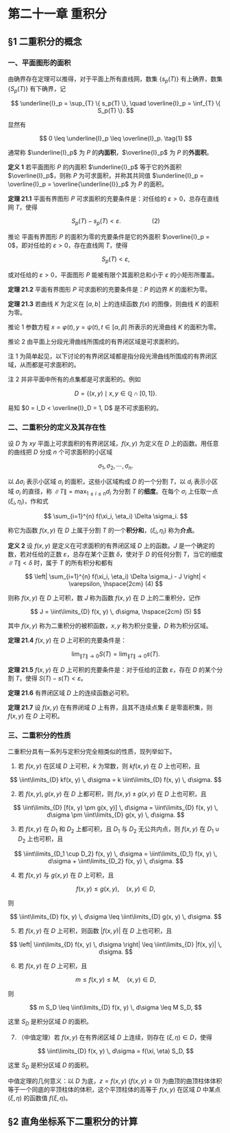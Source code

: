 # 第二十一章 重积分

## §1 二重积分的概念

### 一、平面图形的面积

由确界存在定理可以推得，对于平面上所有直线网，数集 $\{ s_p(T) \}$ 有上确界，数集 $\{ S_p(T) \}$ 有下确界，记

$$
\underline{I}_p = \sup_{T} \{ s_p(T) \}, \quad \overline{I}_p = \inf_{T} \{ S_p(T) \}.
$$

显然有

$$
0 \leq \underline{I}_p \leq \overline{I}_p. \tag{1}
$$

通常称 $\underline{I}_p$ 为 $P$ 的**内面积**，$\overline{I}_p$ 为 $P$ 的**外面积**。

**定义 1** 若平面图形 $P$ 的内面积 $\underline{I}_p$ 等于它的外面积 $\overline{I}_p$，则称 $P$ 为可求面积，并称其共同值 $\underline{I}_p = \overline{I}_p = \overline{\underline{I}}_p$ 为 $P$ 的面积。

**定理 21.1** 平面有界图形 $P$ 可求面积的充要条件是：对任给的 $\varepsilon > 0$，总存在直线网 $T$，使得

$$
S_p(T) - s_p(T) < \varepsilon. \hspace{2cm} (2)
$$

推论 平面有界图形 $P$ 的面积为零的充要条件是它的外面积 $\overline{I}_p = 0$，即对任给的 $\varepsilon > 0$，存在直线网 $T$，使得

$$
S_p(T) < \varepsilon,
$$

或对任给的 $\varepsilon > 0$，平面图形 $P$ 能被有限个其面积总和小于 $\varepsilon$ 的小矩形所覆盖。

**定理 21.2** 平面有界图形 $P$ 可求面积的充要条件是：$P$ 的边界 $K$ 的面积为零。

**定理 21.3** 若曲线 $K$ 为定义在 $[a, b]$ 上的连续函数 $f(x)$ 的图像，则曲线 $K$ 的面积为零。

推论 1 参数方程 $x = \varphi(t), y = \psi(t), t \in [\alpha, \beta]$ 所表示的光滑曲线 $K$ 的面积为零。

推论 2 由平面上分段光滑曲线所围成的有界闭区域是可求面积的。

注 1 为简单起见，以下讨论的有界闭区域都是指分段光滑曲线所围成的有界闭区域，从而都是可求面积的。

注 2 并非平面中所有的点集都是可求面积的。例如

$$
D = \{ (x, y) \mid x, y \in \mathbb{Q} \cap [0, 1] \}.
$$

易知 $0 = I_D < \overline{I}_D = 1, D$ 是不可求面积的。

### 二、二重积分的定义及其存在性

设 $D$ 为 $xy$ 平面上可求面积的有界闭区域，$f(x, y)$ 为定义在 $D$ 上的函数。用任意的曲线把 $D$ 分成 $n$ 个可求面积的小区域

$$
\sigma_1, \sigma_2, \cdots, \sigma_n.
$$

以 $\Delta \sigma_i$ 表示小区域 $\sigma_i$ 的面积，这些小区域构成 $D$ 的一个分割 $T$，以 $d_i$ 表示小区域 $\sigma_i$ 的直径，称 $\|T\| = \max_{1 \leq i \leq n} d_i$ 为分割 $T$ 的**细度**。在每个 $\sigma_i$ 上任取一点 $(\xi_i, \eta_i)$，作和式

$$
\sum_{i=1}^{n} f(\xi_i, \eta_i) \Delta \sigma_i.
$$

称它为函数 $f(x, y)$ 在 $D$ 上属于分割 $T$ 的一个**积分和**，$(\xi_i, \eta_i)$ 称为**介点**。

**定义 2** 设 $f(x, y)$ 是定义在可求面积的有界闭区域 $D$ 上的函数。$J$ 是一个确定的数，若对任给的正数 $\varepsilon$，总存在某个正数 $\delta$，使对于 $D$ 的任何分割 $T$，当它的细度 $\|T\| < \delta$ 时，属于 $T$ 的所有积分和都有

$$
\left| \sum_{i=1}^{n} f(\xi_i, \eta_i) \Delta \sigma_i - J \right| < \varepsilon, \hspace{2cm} (4)
$$

则称 $f(x, y)$ 在 $D$ 上可积，数 $J$ 称为函数 $f(x, y)$ 在 $D$ 上的二重积分，记作

$$
J = \iint\limits_{D} f(x, y) \, d\sigma, \hspace{2cm} (5)
$$

其中 $f(x, y)$ 称为二重积分的被积函数，$x, y$ 称为积分变量，$D$ 称为积分区域。

**定理 21.4** $f(x, y)$ 在 $D$ 上可积的充要条件是：

$$
\lim_{\|T\| \to 0} S(T) = \lim_{\|T\| \to 0} s(T).
$$

**定理 21.5** $f(x, y)$ 在 $D$ 上可积的充要条件是：对于任给的正数 $\varepsilon$，存在 $D$ 的某个分割 $T$，使得 $S(T) - s(T) < \varepsilon$。

**定理 21.6** 有界闭区域 $D$ 上的连续函数必可积。

**定理 21.7** 设 $f(x, y)$ 在有界闭域 $D$ 上有界，且其不连续点集 $E$ 是零面积集，则 $f(x, y)$ 在 $D$ 上可积。

### 三、二重积分的性质


二重积分具有一系列与定积分完全相类似的性质，现列举如下。

1. 若 $f(x, y)$ 在区域 $D$ 上可积，$k$ 为常数，则 $kf(x, y)$ 在 $D$ 上也可积，且

$$
\iint\limits_{D} kf(x, y) \, d\sigma = k \iint\limits_{D} f(x, y) \, d\sigma.
$$

2. 若 $f(x, y), g(x, y)$ 在 $D$ 上都可积，则 $f(x, y) \pm g(x, y)$ 在 $D$ 上也可积，且

$$
\iint\limits_{D} [f(x, y) \pm g(x, y)] \, d\sigma = \iint\limits_{D} f(x, y) \, d\sigma \pm \iint\limits_{D} g(x, y) \, d\sigma.
$$

3. 若 $f(x, y)$ 在 $D_1$ 和 $D_2$ 上都可积，且 $D_1$ 与 $D_2$ 无公共内点，则 $f(x, y)$ 在 $D_1 \cup D_2$ 上也可积，且

$$
\iint\limits_{D_1 \cup D_2} f(x, y) \, d\sigma = \iint\limits_{D_1} f(x, y) \, d\sigma + \iint\limits_{D_2} f(x, y) \, d\sigma.
$$

4. 若 $f(x, y)$ 与 $g(x, y)$ 在 $D$ 上可积，且

$$
f(x, y) \leq g(x, y), \quad (x, y) \in D,
$$

则

$$
\iint\limits_{D} f(x, y) \, d\sigma \leq \iint\limits_{D} g(x, y) \, d\sigma.
$$

5. 若 $f(x, y)$ 在 $D$ 上可积，则函数 $|f(x, y)|$ 在 $D$ 上也可积，且

$$
\left| \iint\limits_{D} f(x, y) \, d\sigma \right| \leq \iint\limits_{D} |f(x, y)| \, d\sigma.
$$

6. 若 $f(x, y)$ 在 $D$ 上可积，且

$$
m \leq f(x, y) \leq M, \quad (x, y) \in D,
$$

则

$$
m S_D \leq \iint\limits_{D} f(x, y) \, d\sigma \leq M S_D,
$$

这里 $S_D$ 是积分区域 $D$ 的面积。

7. （中值定理）若 $f(x, y)$ 在有界闭区域 $D$ 上连续，则存在 $(\xi, \eta) \in D$，使得

$$
\iint\limits_{D} f(x, y) \, d\sigma = f(\xi, \eta) S_D,
$$

这里 $S_D$ 是积分区域 $D$ 的面积。

中值定理的几何意义：以 $D$ 为底，$z = f(x, y) \ (f(x, y) \geq 0)$ 为曲顶的曲顶柱体体积等于一个同底的平顶柱体的体积，这个平顶柱体的高等于 $f(x, y)$ 在区域 $D$ 中某点 $(\xi, \eta)$ 的函数值 $f(\xi, \eta)$。


## §2 直角坐标系下二重积分的计算

